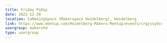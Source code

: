 ```yaml
---
title: Friday PiDay
date: 2022-12-30
location: CoMakingSpace (Makerspace Heidelberg), Heidelberg
link: https://www.meetup.com/Heidelberg-Makers-Meetup/events/crgjssydcqbnc/
usergroup: makershd
type: usergroup
---
```


